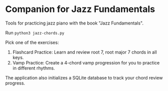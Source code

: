 # Companion for Jazz Fundamentals

Tools for practicing jazz piano with the book "Jazz Fundamentals".

Run `python3 jazz-chords.py`

Pick one of the exercises:

1. Flashcard Practice: Learn and review root 7, root major 7 chords in all keys.
2. Vamp Practice: Create a 4-chord vamp progression for you to practice in different rhythms.

The application also initializes a SQLite database to track your chord review progress.
